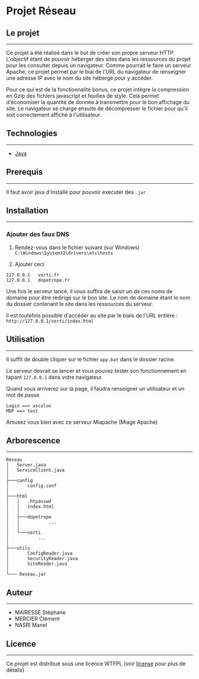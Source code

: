 # Projet Réseau

## Le projet
***
Ce projet a été réalisé dans le but de créer son propre serveur HTTP. 
L'objectif étant de pouvoir héberger des sites dans les ressources du projet pour les consulter depuis un navigateur.
Comme pourrait le faire un serveur Apache, ce projet permet par le biai de l'URL du navigateur de renseigner une adresse IP avec le nom du site hébergé pour y accéder.

Pour ce qui est de la fonctionnalité bonus, ce projet intègre la compression en Gzip des fichiers javascript et feuilles de style.
Cela permet d'économiser la quantité de donnée à transmettre pour le bon affichage du site.
Le navigateur se charge ensuite de décompresser le fichier pour qu'il soit correctement affiché à l'utilisateur.

## Technologies
***
* [Java](https://openjdk.java.net/)

## Prerequis
***
Il faut avoir java d'installé pour pouvoir executer des ``.jar``

## Installation
***
### Ajouter des faux DNS
1. Rendez-vous dans le fichier suivant (sur Windows)
``C:\Windows\System32\drivers\etc\hosts``
  
 
2. Ajouter ceci
```
127.0.0.1	verti.fr
127.0.0.1	dopetrope.fr
```
Une fois le serveur lancé, il vous suffira de saisir un de ces noms de domaine 
pour être redirigé sur le bon site.
Le nom de domaine étant le nom du dossier contenant le site dans les ressources du serveur.

Il est toutefois possible d'accéder au site par le biais de l'URL entière :
``http://127.0.0.1/verti/index.html``


## Utilisation
***
Il suffit de double cliquer sur le fichier ```app.bat``` dans le dossier racine.

Le serveur devrait se lancer et vous pouvez tester son fonctionnement en tapant ``127.0.0.1`` dans 
votre navigateur.

Quand vous arriverez sur la page, il faudra renseigner un utilisateur et un mot de passe
```
Login ==> ascalon
MDP ==> test
```

Amusez vous bien avec ce serveur Miapache (Miage Apache)

## Arborescence
***
```
Reseau
│   Server.java
│   ServiceClient.java
│
├───config
│       config.conf
│
├───html
│   │   .htpasswd
│   │   index.html
│   │
│   ├───dopetrope
│   │           ...
│   │
│   └───verti
│           ...
│
├───utils
│       ConfigReader.java
│       SecurityReader.java
│       SiteReader.java
│
└─── Reseau.jar
```

## Auteur
***
* MAIRESSE Stéphane
* MERCIER Clément
* NASRI Manel

## Licence
***
Ce projet est distribué sous une licence WTFPL
(voir [license](LICENSE.txt) pour plus de détails)

